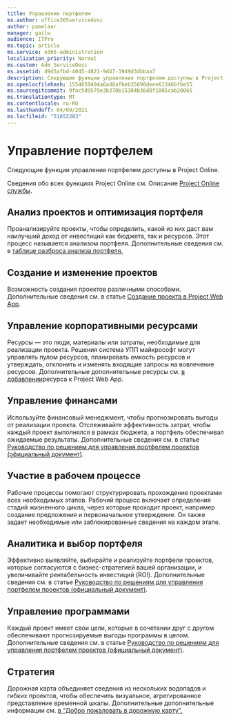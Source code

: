 ```yaml
---
title: Управление портфелем
ms.author: office365servicedesc
author: pamelaar
manager: gailw
audience: ITPro
ms.topic: article
ms.service: o365-administration
localization_priority: Normal
ms.custom: Adm_ServiceDesc
ms.assetid: d9d5afbd-4045-4821-9d47-3949d3dbbaa7
description: Следующие функции управления портфелем доступны в Project Online.
ms.openlocfilehash: 1554659494a6ad6afbeb35690deee61346bf6e55
ms.sourcegitcommit: 9fac5d9579e3b370b15384b36d0f1805cab20065
ms.translationtype: MT
ms.contentlocale: ru-RU
ms.lasthandoff: 04/09/2021
ms.locfileid: "51652283"
---
```

# <a name="portfolio-management"></a>Управление портфелем

Следующие функции управления портфелем доступны в Project Online.
  
Сведения обо всех функциях Project Online см. Описание [Project Online службы](project-online-service-description.md).
  
## <a name="analyze-projects-and-optimize-portfolio"></a>Анализ проектов и оптимизация портфеля

Проанализируйте проекты, чтобы определить, какой из них даст вам наилучший доход от инвестиций как бюджета, так и ресурсов. Этот процесс называется анализом портфеля. Дополнительные сведения см. в [таблице разброса анализа портфеля.](https://go.microsoft.com/fwlink/?LinkID=823665&amp;clcid=0x409)
  
## <a name="create-and-edit-projects"></a>Создание и изменение проектов

Возможность создания проектов различными способами. Дополнительные сведения см. в статье [Создание проекта в Project Web App](https://go.microsoft.com/fwlink/?LinkID=746895&amp;clcid=0x409).
  
## <a name="enterprise-resource-management"></a>Управление корпоративными ресурсами

Ресурсы — это люди, материалы или затраты, необходимые для реализации проекта. Решения система УПП майкрософт могут управлять пулом ресурсов, планировать емкость ресурсов и утверждать, отклонить и изменять входящие запросы на вовлечение ресурсов. Дополнительные дополнительные ресурсы см. [в добавлении](https://go.microsoft.com/fwlink/p/?LinkId=271320)ресурса к Project Web App.
  
## <a name="financial-management"></a>Управление финансами

Используйте финансовый менеджмент, чтобы прогнозировать выгоды от реализации проекта. Отслеживайте эффективность затрат, чтобы каждый проект выполнялся в рамках бюджета, а портфель обеспечивал ожидаемые результаты. Дополнительные сведения см. в статье [Руководство по решениям для управления портфелем проектов (официальный документ)](/project/project-server-2013-and-2016).
  
## <a name="participate-in-workflow"></a>Участие в рабочем процессе

Рабочие процессы помогают структурировать прохождение проектами всех необходимых этапов. Рабочий процесс включает определения стадий жизненного цикла, через которые проходит проект, например создание предложения и первоначальное утверждение. Он также задает необходимые или заблокированные сведения на каждом этапе.
  
## <a name="portfolio-analytics-and-selection"></a>Аналитика и выбор портфеля

Эффективно выявляйте, выбирайте и реализуйте портфели проектов, которые согласуются с бизнес-стратегией вашей организации, и увеличивайте рентабельность инвестиций (ROI). Дополнительные сведения см. в статье [Руководство по решениям для управления портфелем проектов (официальный документ)](/project/project-server-2013-and-2016).
  
## <a name="program-management"></a>Управление программами

Каждый проект имеет свои цели, которые в сочетании друг с другом обеспечивают прогнозируемые выгоды программы в целом. Дополнительные сведения см. в статье [Руководство по решениям для управления портфелем проектов (официальный документ)](/project/project-server-2013-and-2016).
  
## <a name="roadmap"></a>Стратегия

Дорожная карта объединяет сведения из нескольких водопадов и гибких проектов, чтобы обеспечить визуальное, агрегированное представление временной шкалы. Дополнительные дополнительные информации см. [в "Добро пожаловать в дорожную карту".](https://support.office.com/article/video-welcome-to-roadmap-57764149-51b8-468f-a50d-9ea6a4fd835a)